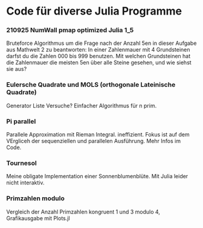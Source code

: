 # Code für diverse Julia Programme

### 210925 NumWall pmap optimized Julia 1_5
Bruteforce Algorithmus um die Frage nach der Anzahl 5en in dieser Aufgabe aus Mathwelt 2 zu beantworten:
In einer Zahlenmauer mit 4 Grundsteinen darfst du die Zahlen 000 bis 999 benutzen. Mit welchen Grundsteinen hat die Zahlenmauer die meisten 5en über alle Steine gesehen, und wie siehst sie aus?

### Eulersche Quadrate und MOLS (orthogonale Lateinische Quadrate)
Generator
Liste
Versuche?
Einfacher Algorithmus für n prim.

### Pi parallel
Parallele Approximation mit Rieman Integral. ineffizient. Fokus ist auf dem VErgliceh der sequenziellen und parallelen Ausführung. Mehr Infos im Code.

### Tournesol
Meine obligate Implementation einer Sonnenblumenblüte.  Mit Julia leider nicht interaktiv.

### Primzahlen modulo
Vergleich der Anzahl Primzahlen kongruent 1 und 3 modulo 4, Grafikausgabe mit Plots.jl
